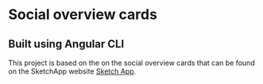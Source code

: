 # Social overview cards
## Built using Angular CLI

This project is based on the on the social overview cards that can be found on the SketchApp website [Sketch App](https://www.sketchapp.com/#symbols).




